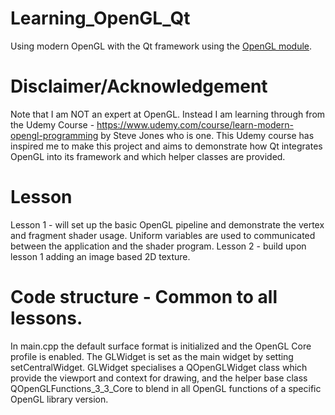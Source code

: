 # Learning_OpenGL_Qt
Using modern OpenGL with the Qt framework using the [OpenGL module](https://doc.qt.io/qt-6/qtopengl-index.html). 

# Disclaimer/Acknowledgement
Note that I am NOT an expert at OpenGL. Instead I am learning through from the 
Udemy Course - https://www.udemy.com/course/learn-modern-opengl-programming by Steve Jones who is one. This Udemy course has inspired me to make this project and aims to demonstrate how Qt integrates OpenGL into its framework and which helper classes are provided.

# Lesson
Lesson 1 - will set up the basic OpenGL pipeline and demonstrate the vertex and fragment shader usage. Uniform variables are used to communicated between the application and the shader program.
Lesson 2 - build upon lesson 1 adding an image based 2D texture.

# Code structure - Common to all lessons.
In main.cpp the default surface format is initialized and the OpenGL Core profile is enabled.
The GLWidget is set as the main widget by setting setCentralWidget.
GLWidget specialises a QOpenGLWidget class which provide the viewport and context for drawing, and the helper base class QOpenGLFunctions_3_3_Core to blend in all OpenGL functions of a specific OpenGL library version.
